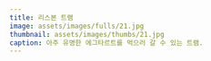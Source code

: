 ```yaml
---
title: 리스본 트램
image: assets/images/fulls/21.jpg
thumbnail: assets/images/thumbs/21.jpg
caption: 아주 유명한 에그타르트를 먹으러 갈 수 있는 트램.
---
```

